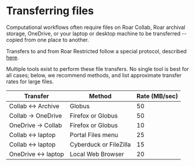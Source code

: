 # Transferring files

Computational workflows often require files 
on Roar Collab, Roar archival storage, 
OneDrive, or your laptop or desktop machine
to be transferred -- copied from one place to another.

Transfers to and from Roar Restricted follow a special protocol,
described [here](16_RoarRestricted.md).

Multiple tools exist to perform these file transfers.
No single tool is best for all cases;
below, we recommend methods, 
and list approximate transfer rates for large files.

| Transfer | Method | Rate (MB/sec) |
| ---- | ---- | ---- |
| Collab &harr; Archive | Globus | 50 |
| Collab &rarr; OneDrive | Firefox or Globus | 50 | 
| OneDrive &rarr; Collab | Firefox or Globus | 10 |
| Collab &harr; laptop | Portal Files menu | 25 |
| Collab &harr; laptop | Cyberduck or FileZilla | 15 |
| OneDrive &harr; laptop | Local Web Browser | 20 |
